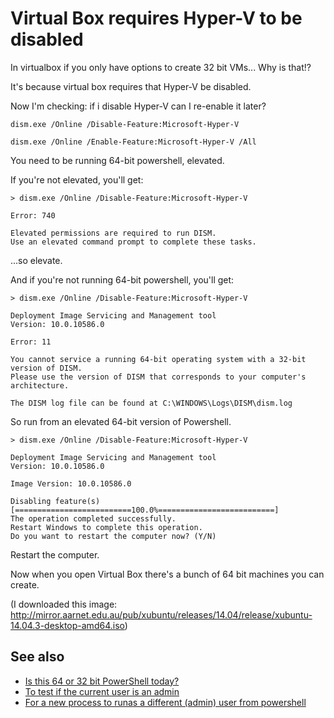 ﻿# Virtual Box requires Hyper-V to be disabled

In virtualbox if you only have options to create 32 bit VMs... Why is that!?

It's because virtual box requires that Hyper-V be disabled.

Now I'm checking: if i disable Hyper-V can I re-enable it later?

	dism.exe /Online /Disable-Feature:Microsoft-Hyper-V

	dism.exe /Online /Enable-Feature:Microsoft-Hyper-V /All

You need to be running 64-bit powershell, elevated.

If you're not elevated, you'll get:

	> dism.exe /Online /Disable-Feature:Microsoft-Hyper-V

	Error: 740

	Elevated permissions are required to run DISM.
	Use an elevated command prompt to complete these tasks.

...so elevate.

And if you're not running 64-bit powershell, you'll get:

	> dism.exe /Online /Disable-Feature:Microsoft-Hyper-V

	Deployment Image Servicing and Management tool
	Version: 10.0.10586.0

	Error: 11

	You cannot service a running 64-bit operating system with a 32-bit version of DISM.
	Please use the version of DISM that corresponds to your computer's architecture.

	The DISM log file can be found at C:\WINDOWS\Logs\DISM\dism.log

So run from an elevated 64-bit version of Powershell.

	> dism.exe /Online /Disable-Feature:Microsoft-Hyper-V

	Deployment Image Servicing and Management tool
	Version: 10.0.10586.0

	Image Version: 10.0.10586.0

	Disabling feature(s)
	[==========================100.0%==========================]
	The operation completed successfully.
	Restart Windows to complete this operation.
	Do you want to restart the computer now? (Y/N)

Restart the computer.

Now when you open Virtual Box there's a bunch of 64 bit machines you can create.

(I downloaded this image: http://mirror.aarnet.edu.au/pub/xubuntu/releases/14.04/release/xubuntu-14.04.3-desktop-amd64.iso)

## See also

- [Is this 64 or 32 bit PowerShell today?](../powershell/is_this_64_or_32_bit_powershell_today.md)
- [To test if the current user is an admin](../powershell/is_current_user_admin.md)
- [For a new process to runas a different (admin) user from powershell](../powershell/runas.md)